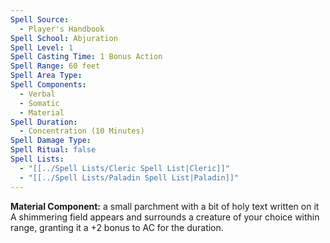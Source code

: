 ```yaml
---
Spell Source:
  - Player's Handbook
Spell School: Abjuration
Spell Level: 1
Spell Casting Time: 1 Bonus Action
Spell Range: 60 feet
Spell Area Type: 
Spell Components:
  - Verbal
  - Somatic
  - Material
Spell Duration:
  - Concentration (10 Minutes)
Spell Damage Type: 
Spell Ritual: false
Spell Lists:
  - "[[../Spell Lists/Cleric Spell List|Cleric]]"
  - "[[../Spell Lists/Paladin Spell List|Paladin]]"
---
```


**Material Component:** a small parchment with a bit of holy text written on it  
A shimmering field appears and surrounds a creature of your choice within range, granting it a +2 bonus to AC for the duration.
